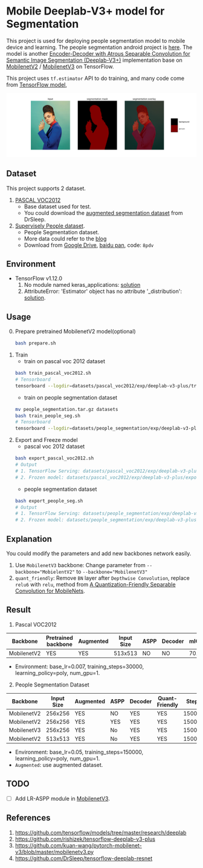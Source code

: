 # Mobile Deeplab-V3+ model for Segmentation
This project is used for deploying people segmentation model to mobile device
 and learning. The people segmentation android project is [here](#). The model is another [Encoder-Decoder with Atrous Separable Convolution for Semantic Image Segmentation (Deeplab-V3+)](https://arxiv.org/pdf/1802.02611) implementation base on 
[MobilenetV2](https://arxiv.org/pdf/1801.04381.pdf) / [MobilenetV3](https://arxiv.org/pdf/1905.02244.pdf) on TensorFlow.

This project uses `tf.estimator` API to do training, and many code come from [TensorFlow model](https://github.com/tensorflow/models/tree/master/research/deeplab), 

![Segmentation result](docs/segmentation.png)

## Dataset
This project supports 2 dataset.
1. [PASCAL VOC2012](http://host.robots.ox.ac.uk/pascal/VOC/)
    * Base dataset used for test.
    * You could download the [augmented segmentation dataset](https://github.com/DrSleep/tensorflow-deeplab-resnet) from DrSleep.
2. [Supervisely People dataset](https://hackernoon.com/releasing-supervisely-person-dataset-for-teaching-machines-to-segment-humans-1f1fc1f28469).
    * People Segmentation dataset.
    * More data could refer to the [blog]()
    * Download from [Google Drive](https://drive.google.com/open?id=1Txza4tKEH0TDoTfv7HG_bPQxDMaX0pii), [baidu pan](https://pan.baidu.com/s/19okXk4fZgzFk-Qsqm-uuOQ), code: `8pdv`

## Environment
* TensorFlow v1.12.0
    1. No module named keras_applications: [solution](https://github.com/tensorflow/tensorflow/issues/21518)
    2. AttributeError: 'Estimator' object has no attribute '_distribution':
     [solution](https://github.com/tensorflow/tensorflow/issues/23508).

## Usage
0. Prepare pretrained MobilenetV2 model(optional)
    ```bash
    bash prepare.sh
    ```
1. Train
    * train on pascal voc 2012 dataset
    ```bash
    bash train_pascal_voc2012.sh
    # Tensorboard
    tensorboard --logdir=datasets/pascal_voc2012/exp/deeplab-v3-plus/train
    ```
    * train on people segmentation dataset 
    ```bash
    mv people_segmentation.tar.gz datasets
    bash train_people_seg.sh
    # Tensorboard
    tensorboard --logdir=datasets/people_segmentation/exp/deeplab-v3-plus/train
    ```
2. Export and Freeze model
    * pascal voc 2012 dataset
    ```bash
    bash export_pascal_voc2012.sh
    # Output
    # 1. TensorFlow Serving: datasets/pascal_voc2012/exp/deeplab-v3-plus/export/
    # 2. Frozen model: datasets/pascal_voc2012/exp/deeplab-v3-plus/export/frozen_model.pb
    ```
    * people segmentation dataset 
    ```bash
    bash export_people_seg.sh
    # Output
    # 1. TensorFlow Serving: datasets/people_segmentation/exp/deeplab-v3-plus/export/
    # 2. Frozen model: datasets/people_segmentation/exp/deeplab-v3-plus/export/frozen_model.pb
    ```
## Explanation
You could modify the parameters and add new backbones network easily.
1. Use `MobilenetV3` backbone: Change parameter from `--backbone="MobielentV2"` to `--backbone="MobilenetV3"` 
2. `quant_friendly`: Remove `BN` layer after `Depthwise Convolution`, replace `relu6` with `relu`, 
method from [A Quantization-Friendly Separable Convolution for MobileNets](https://arxiv.org/pdf/1803.08607).

## Result
1. Pascal VOC2012

| Backbone| Pretrained backbone | Augmented | Input Size| ASPP| Decoder | mIOU(%) |
| --- | --- | --- | --- | --- | --- | --- |
| MobilenetV2 | YES | YES | 513x513 | NO | NO| 70.51|

* Environment: base_lr=0.007, training_steps=30000, learning_policy=poly, num_gpu=1.

2. People Segmentation Dataset

| Backbone| Input Size| Augmented | ASPP| Decoder | Quant-Friendly | Steps | mIOU(%) | Pretrained Model |
| --- | --- | --- | --- | --- | --- | --- | --- | --- |
| MobilenetV2 | 256x256 | YES | NO | YES | YES | 150000| 81.68| [model](https://drive.google.com/open?id=11S7rKo7wmja3OBAbZnupNlWPyobyqsgg)|
| MobilenetV2 | 256x256 | YES | YES | YES | YES | 150000|83.33| [model](https://drive.google.com/open?id=1VF5yMz_tIkTOVfgmIgg7tPAJJEEcZ49B)|
| MobilenetV3 | 256x256 | YES | No | YES | YES | 150000|81.86| [model](https://drive.google.com/open?id=1ikeLDlIisBnF3ctPC0do_cABEw9EMJ7E)|
| MobilenetV2 | 513x513 | YES | No | YES | YES | 150000|89.55| [model](https://drive.google.com/file/d/1w_CjLGuIZ-Xdiuvmjd6FOV6LhRaMX2nR/view?usp=sharing)|

* Environment: base_lr=0.05, training_steps=150000, learning_policy=poly, num_gpu=1.
* `Augmented`: use augmented dataset.
## TODO
- [ ] Add LR-ASPP module in [MobilenetV3](https://arxiv.org/pdf/1905.02244.pdf).

## References
1. https://github.com/tensorflow/models/tree/master/research/deeplab
2. https://github.com/rishizek/tensorflow-deeplab-v3-plus
3. https://github.com/kuan-wang/pytorch-mobilenet-v3/blob/master/mobilenetv3.py
4. https://github.com/DrSleep/tensorflow-deeplab-resnet
